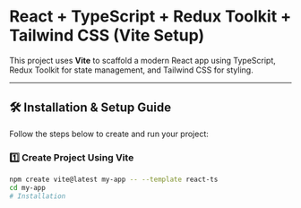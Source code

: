 # React + TypeScript + Redux Toolkit + Tailwind CSS (Vite Setup)

This project uses **Vite** to scaffold a modern React app using TypeScript, Redux Toolkit for state management, and Tailwind CSS for styling.

---

## 🛠️ Installation & Setup Guide

Follow the steps below to create and run your project:

### 1️⃣ Create Project Using Vite

```bash
npm create vite@latest my-app -- --template react-ts
cd my-app
# Installation
